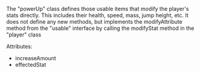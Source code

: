 The "powerUp" class defines those usable items that modify the player's stats directly.
This includes their health, speed, mass, jump height, etc.
It does not define any new methods, but implements the modifyAttribute method from the "usable" interface 
by calling the modifyStat method in the "player" class

Attributes:
<ul>
  <li>increaseAmount</li>
  <li>effectedStat</li>
</ul>
